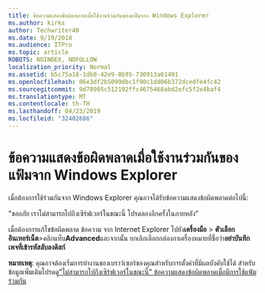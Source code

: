 ```yaml
---
title: ข้อความแสดงข้อผิดพลาดเมื่อใช้งานร่วมกันของแฟ้มจาก Windows Explorer
ms.author: kirks
author: Techwriter40
ms.date: 9/19/2018
ms.audience: ITPro
ms.topic: article
ROBOTS: NOINDEX, NOFOLLOW
localization_priority: Normal
ms.assetid: b5c75a18-1db8-42e9-8b95-730913a61491
ms.openlocfilehash: 06e3df2b5099dbc1f90c1dd06b372dcedfe4fc42
ms.sourcegitcommit: 9d78905c512192ffc4675468abd2efc5f2e4baf4
ms.translationtype: MT
ms.contentlocale: th-TH
ms.lasthandoff: 04/23/2019
ms.locfileid: "32402686"
---
```

# <a name="error-message-when-sharing-files-from-windows-explorer"></a>ข้อความแสดงข้อผิดพลาดเมื่อใช้งานร่วมกันของแฟ้มจาก Windows Explorer

เมื่อต้องการใช้ร่วมกันจาก Windows Explorer คุณอาจได้รับข้อความแสดงข้อผิดพลาดต่อไปนี้:
  
"ขออภัย เราไม่สามารถไปถึงเซิร์ฟเวอร์ในขณะนี้ โปรดลองอีกครั้งในภายหลัง"
  
เมื่อต้องการแก้ไขข้อผิดพลาด ข้อความ จาก Internet Explorer ไปยัง**เครื่องมือ** \> **ตัวเลือกอินเทอร์เน็ต**\>คลิกแท็บ**Advanced**และจากนั้น ยกเลิกเลือกกล่องกาเครื่องหมายที่ชื่อว่า**อย่าบันทึกเพจที่เข้ารหัสลับลงดิสก์** 
  
 **หมายเหตุ**: คุณอาจต้องเริ่มการทำงานของเบราว์เซอร์ของคุณสำหรับการตั้งค่าที่มีผลบังคับใช้ได้ สำหรับข้อมูลเพิ่มเติมโปรดดู["ไม่สามารถไปถึงเซิร์ฟเวอร์ในขณะนี้" ข้อความแสดงข้อผิดพลาดเมื่อมีการใช้แฟ้มร่วมกัน](https://go.microsoft.com/fwlink/?linkid=2022914)
  


